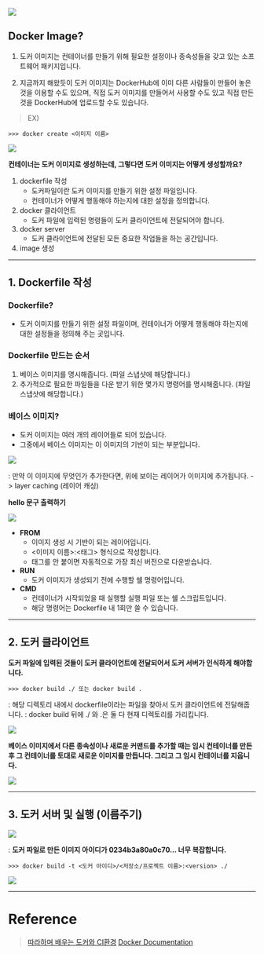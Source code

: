 ![](https://velog.velcdn.com/images/chan9708/post/65378d77-b620-4ca8-b840-1c9591edd5eb/image.png)

## Docker Image?

1. 도커 이미지는 컨테이너를 만들기 위해 필요한 설정이나 종속성들을 갖고 있는 소프트웨어 패키지입니다.

2. 지금까지 해왔듯이 도커 이미지는 DockerHub에 이미 다른 사람들이 만들어 놓은 것을 이용할 수도 있으며, 직접 도커 이미지를 만들어서 사용할 수도 있고 직접 만든 것을 DockerHub에 업로드할 수도 있습니다.

> EX)
``` shell
>>> docker create <이미지 이름>
```
>
![](https://velog.velcdn.com/images/chan9708/post/0b02f880-0c76-44fa-a7f2-58005a74f7af/image.png)

**컨테이너는 도커 이미지로 생성하는데, 그렇다면 도커 이미지는 어떻게 생성할까요?**

1. dockerfile 작성
	- 도커파일이란 도커 이미지를 만들기 위한 설정 파일입니다.
	- 컨테이너가 어떻게 행동해야 하는지에 대한 설정을 정의합니다.
2. docker 클라이언트
	- 도커 파일에 입력된 명령들이 도커 클라이언트에 전달되어야 합니다.
3. docker server
	- 도커 클라이언트에 전달된 모든 중요한 작업들을 하는 공간입니다.
4. image 생성

---

## 1. Dockerfile 작성

### Dockerfile?
- 도커 이미지를 만들기 위한 설정 파일이며, 컨테이너가 어떻게 행동해야 하는지에 대한 설정들을 정의해 주는 곳입니다.


### Dockerfile 만드는 순서
1. 베이스 이미지를 명시해줍니다. (파일 스냅샷에 해당합니다.)
2. 추가적으로 필요한 파일들을 다운 받기 위한 몇가지 명령어를 명시해줍니다. (파일 스냅샷에 해당합니다.)

### 베이스 이미지?
- 도커 이미지는 여러 개의 레이어들로 되어 있습니다.
- 그중에서 베이스 이미지는 이 이미지의 기반이 되는 부분입니다.

![](https://velog.velcdn.com/images/chan9708/post/8b90af4a-ed01-4fbd-abe0-5b25e2f03815/image.png)

: 만약 이 이미지에 무엇인가 추가한다면, 위에 보이는 레이어가 이미지에 추가됩니다.
-> layer caching (레이어 캐싱)

**hello 문구 출력하기**

![](https://velog.velcdn.com/images/chan9708/post/6a73a788-4d39-4940-9cfe-0ee01b2aefd0/image.png)

* **FROM** 
	- 이미지 생성 시 기반이 되는 레이어입니다.
    - <이미지 이름>:<태그> 형식으로 작성합니다.
    - 태그를 안 붙이면 자동적으로 가장 최신 버전으로 다운받습니다.
* **RUN** 
	- 도커 이미지가 생성되기 전에 수행할 쉘 명령어입니다.
* **CMD** 
	- 컨테이너가 시작되었을 때 실행할 실행 파일 또는 쉘 스크립트입니다.
    - 해당 명령어는 Dockerfile 내 1회만 쓸 수 있습니다.

---

## 2. 도커 클라이언트

**도커 파일에 입력된 것들이 도커 클라이언트에 전달되어서 도커 서버가 인식하게 해야합니다.**
```shell
>>> docker build ./ 또는 docker build .
```
: 해당 디렉토리 내에서 dockerfile이라는 파일을 찾아서 도커 클라이언트에 전달해줍니다.
: docker build 뒤에 ./ 와 .은 둘 다 현재 디렉토리를 가리킵니다.

![](https://velog.velcdn.com/images/chan9708/post/b5fb8742-c7b9-40e8-b360-15debf9de8bc/image.png)

**베이스 이미지에서 다른 종속성이나 새로운 커맨드를 추가할 때는 임시 컨테이너를 만든 후 그 컨테이너를 토대로 새로운 이미지를 만듭니다. 그리고 그 임시 컨테이너를 지웁니다.**

![](https://velog.velcdn.com/images/chan9708/post/cb2f1104-f351-44e2-aa26-1f2fe1ed9c71/image.png)

---
## 3. 도커 서버 및 실행 (이름주기)
![](https://velog.velcdn.com/images/chan9708/post/e3522973-7dd0-4ae0-ae95-a0112c5588f0/image.png)

: **도커 파일로 만든 이미지 아이디가 0234b3a80a0c70... 너무 복잡합니다.**

```shell
>>> docker build -t <도커 아이디>/<저장소/프로젝트 이름>:<version> ./
```
![](https://velog.velcdn.com/images/chan9708/post/93bda120-e04e-4174-8e47-3333a7aa8b3d/image.png)

---
# Reference

> [따라하며 배우는 도커와 CI환경](https://www.inflearn.com/course/%EB%94%B0%EB%9D%BC%ED%95%98%EB%A9%B0-%EB%B0%B0%EC%9A%B0%EB%8A%94-%EB%8F%84%EC%BB%A4-ci/dashboard)
[Docker Documentation](docs.docker.com/)






